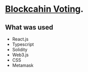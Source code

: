 # [Blockcahin Voting](http://localhost:3000).

## What was used

- React.js
- Typescript
- Solidity
- Web3.js
- CSS
- Metamask
